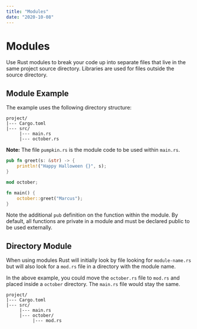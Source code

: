 ```yaml
---
title: "Modules"
date: "2020-10-08"
---
```


# Modules

Use Rust modules to break your code up into separate files that live in the same project source directory. Libraries are used for files outside the source directory.

## Module Example

The example uses the following directory structure:

```
project/
|--- Cargo.toml
|--- src/
     |--- main.rs
     |--- october.rs
```

**Note:** The file `pumpkin.rs` is the module code to be used within `main.rs`.

```rust
pub fn greet(s: &str) -> {
    println!("Happy Halloween {}", s);
}
```

```rust
mod october;

fn main() {
    october::greet("Marcus");
}
```

Note the additional `pub` definition on the function within the module. By default, all functions are private in a module and must be declared public to be used externally.

## Directory Module

When using modules Rust will initially look by file looking for `module-name.rs` but will also look for a `mod.rs` file in a directory with the module name.

In the above example, you could move the `october.rs` file to `mod.rs` and placed inside a `october` directory. The `main.rs` file would stay the same.

```
project/
|--- Cargo.toml
|--- src/
     |--- main.rs
     |--- october/
          |--- mod.rs
```
